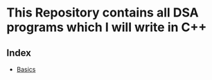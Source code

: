 # This Repository contains all DSA programs which I will write in C++ 

## Index
- [Basics](https://github.com/qwerty-arun/DSA-cpp/tree/main/basics)
